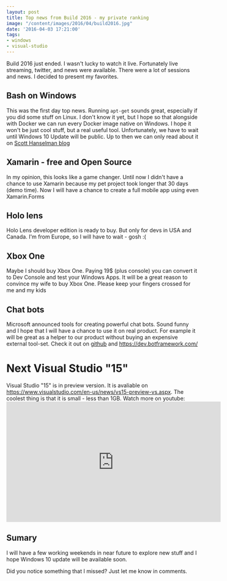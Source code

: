 ```yaml
---
layout: post
title: Top news from Build 2016 - my private ranking
image: "/content/images/2016/04/build2016.jpg"
date: '2016-04-03 17:21:00'
tags:
- windows
- visual-studio
---
```


Build 2016 just ended. I wasn't lucky to watch it live. Fortunately live streaming, twitter, and news were available.
There were a lot of sessions and news. I decided to present my favorites.

## Bash on Windows
This was the first day top news. Running `apt-get` sounds great, especially if you did some stuff on Linux. I don't know it yet, but I hope so that alongside with Docker we can run every Docker image native on Windows. 
I hope it won't be just cool stuff, but a real useful tool. Unfortunately, we have to wait until Windows 10 Update will be public. Up to then we can only read about it on [Scott Hanselman blog](http://www.hanselman.com/blog/DevelopersCanRunBashShellAndUsermodeUbuntuLinuxBinariesOnWindows10.aspx)

## Xamarin - free and Open Source
In my opinion, this looks like a game changer. Until now I didn't have a chance to use Xamarin because my pet project took longer that 30 days (demo time).
Now I will have a chance to create a full mobile app using even Xamarin.Forms

## Holo lens
Holo Lens developer edition is ready to buy. But only for devs in USA and Canada. I'm from Europe, so I will have to wait - gosh :(

## Xbox One
Maybe I should buy Xbox One. Paying 19$ (plus console) you can convert it to Dev Console and test your Windows Apps.
It will be a great reason to convince my wife to buy Xbox One. Please keep your fingers crossed for me and my kids

## Chat bots
Microsoft announced tools for creating powerful chat bots. Sound funny and I hope that I will have a chance to use it on real product. For example it will be great as a helper to our product without buying an expensive external tool-set. Check it out on [github](https://github.com/Microsoft/BotBuilder) and https://dev.botframework.com/

# Next Visual Studio "15"
Visual Studio "15" is in preview version. It is avaliable on https://www.visualstudio.com/en-us/news/vs15-preview-vs.aspx. The coolest thing is that it is small - less than 1GB.
Watch more on youtube: <iframe width="560" height="315" src="https://www.youtube.com/embed/DvJoYlaKgEA" frameborder="0" allowfullscreen></iframe>

## Sumary
I will have a few working weekends in near future to explore new stuff and I hope Windows 10 update will be available soon.

Did you notice something that I missed? Just let me know in comments.